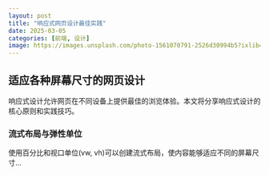 ```yaml
---
layout: post
title: "响应式网页设计最佳实践"
date: 2025-03-05
categories: [前端, 设计]
image: https://images.unsplash.com/photo-1561070791-2526d30994b5?ixlib=rb-1.2.1&auto=format&fit=crop&w=1350&q=80
---
```


## 适应各种屏幕尺寸的网页设计

响应式设计允许网页在不同设备上提供最佳的浏览体验。本文将分享响应式设计的核心原则和实践技巧。

### 流式布局与弹性单位

使用百分比和视口单位(vw, vh)可以创建流式布局，使内容能够适应不同的屏幕尺寸... 